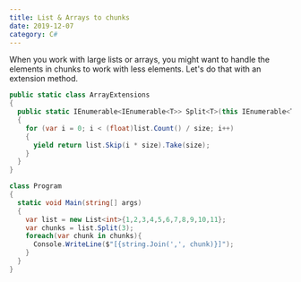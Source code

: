 ```yaml
---
title: List & Arrays to chunks
date: 2019-12-07
category: C#
---
```


When you work with large lists or arrays, you might want to handle the elements in chunks to work with less elements. Let's do that with an extension method.

```csharp
public static class ArrayExtensions
{
  public static IEnumerable<IEnumerable<T>> Split<T>(this IEnumerable<T> list, int size)
  {
    for (var i = 0; i < (float)list.Count() / size; i++)
    {
      yield return list.Skip(i * size).Take(size);
    }
  }
}

class Program
{
  static void Main(string[] args)
  {
    var list = new List<int>{1,2,3,4,5,6,7,8,9,10,11};
    var chunks = list.Split(3);
    foreach(var chunk in chunks){
      Console.WriteLine($"[{string.Join(',', chunk)}]");
    }
  }
}
```
